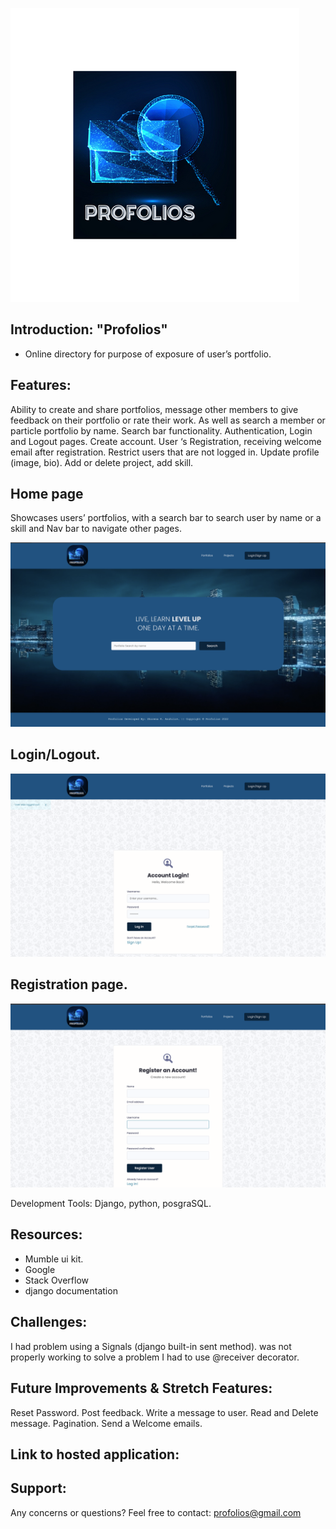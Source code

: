 
![](static//images/logo3.png)


## Introduction: "Profolios" 
  - Online directory for purpose of exposure
of user’s portfolio. 

## Features:

Ability to create and share portfolios, message other members to give feedback on their portfolio or rate their work. As well as search a member or particle portfolio by name. 
Search bar functionality. 
Authentication, Login and Logout pages.
Create account. 
User ‘s Registration, receiving welcome email after registration. 
Restrict users that are not logged in. 
Update profile (image, bio).
Add or delete project, add skill. 



## Home page 
Showcases users’ portfolios, with a search bar to search user by name or a skill and Nav bar to navigate other pages.

![](READMEIMG/home-page.png)


## Login/Logout.
![](READMEIMG/logIn_page.png)


## Registration page.
![](READMEIMG/Register_page.png)

Development Tools:
 Django, python, posgraSQL.

## Resources:

- Mumble ui kit.
- Google
- Stack Overflow
- django documentation 

## Challenges:

I had problem using a Signals (django built-in sent method). was not properly working to solve a problem I had to use @receiver decorator.
 

## Future Improvements & Stretch Features:

Reset Password. 
Post feedback. 
Write a message to user. 
Read and Delete message. 
Pagination.
Send a Welcome emails. 

## Link to hosted application:




## Support: 

Any concerns or questions? Feel free to contact: profolios@gmail.com




